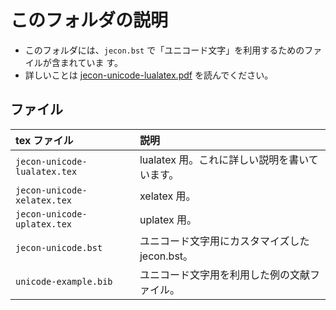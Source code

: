 <!--
Author:         Shiro Takeda
e-mail          <shiro.takeda@gmail.com>
First-written:  <2016-03-16>
Time-stamp:     <2019-01-19 16:14:03 st>
-->

このフォルダの説明
==============================

+ このフォルダには、`jecon.bst` で「ユニコード文字」を利用するためのファイルが含まれていま
  す。
+ 詳しいことは [jecon-unicode-lualatex.pdf](jecon-unicode-lualatex.pdf) を読んでください。


## ファイル

| tex ファイル                 | 説明                                                 |
|:-----------------------------|:-----------------------------------------------------|
| `jecon-unicode-lualatex.tex`  | lualatex 用。これに詳しい説明を書いています。         |
| `jecon-unicode-xelatex.tex` | xelatex 用。                                        |
| `jecon-unicode-uplatex.tex`  | uplatex 用。                                         |
| `jecon-unicode.bst`          | ユニコード文字用にカスタマイズした jecon.bst。       |
| `unicode-example.bib`        | ユニコード文字用を利用した例の文献ファイル。         |


<!--
--------------------
Local Variables:
mode: markdown
fill-column: 90
coding: utf-8-dos
End:
-->

